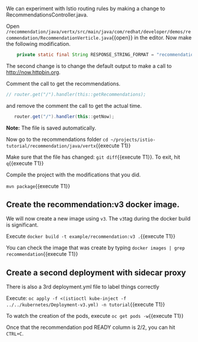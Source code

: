 We can experiment with Istio routing rules by making a change to RecommendationsController.java.

Open `/recommendation/java/vertx/src/main/java/com/redhat/developer/demos/recommendation/RecommendationVerticle.java`{{open}} in the editor. Now make the following modification.

```java
    private static final String RESPONSE_STRING_FORMAT = "recommendation v3 from '%s': %d\n";
```    
The second change is to change the default output to make a call to http://now.httpbin.org.

Comment the call to get the recommendations.

```java
// router.get("/").handler(this::getRecommendations);
```

and remove the comment the call to get the actual time.

```java
   router.get("/").handler(this::getNow);
```

**Note:** The file is saved automatically. 

Now go to the recommendations folder `cd ~/projects/istio-tutorial/recommendation/java/vertx`{{execute T1}}

Make sure that the file has changed: `git diff`{{execute T1}}. To exit, hit `q`{{execute T1}}

Compile the project with the modifications that you did.

`mvn package`{{execute T1}}

## Create the recommendation:v3 docker image.

We will now create a new image using `v3`. The `v3`tag during the docker build is significant.

Execute `docker build -t example/recommendation:v3 .`{{execute T1}}

You can check the image that was create by typing `docker images | grep recommendation`{{execute T1}}

## Create a second deployment with sidecar proxy

There is also a 3rd deployment.yml file to label things correctly

Execute: `oc apply -f <(istioctl kube-inject -f ../../kubernetes/Deployment-v3.yml) -n tutorial`{{execute T1}}

To watch the creation of the pods, execute `oc get pods -w`{{execute T1}}

Once that the recommendation pod READY column is 2/2, you can hit `CTRL+C`. 

